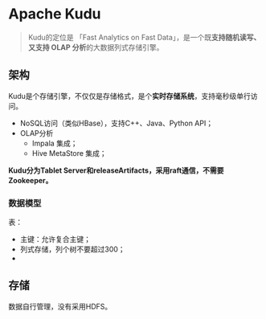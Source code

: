 # Apache Kudu

> Kudu的定位是 「Fast Analytics on Fast Data」，是一个既**支持随机读写、又支持 OLAP 分析**的大数据列式存储引擎。



## 架构

Kudu是个存储引擎，不仅仅是存储格式，是个**实时存储系统**，支持毫秒级单行访问。

- NoSQL访问（类似HBase），支持C++、Java、Python API；
- OLAP分析
  - Impala 集成；
  - Hive MetaStore 集成；



**Kudu分为Tablet Server和releaseArtifacts，采用raft通信，不需要Zookeeper。**



### 数据模型

表：

- 主键：允许复合主键；
- 列式存储，列个树不要超过300；
- 



## 存储

数据自行管理，没有采用HDFS。